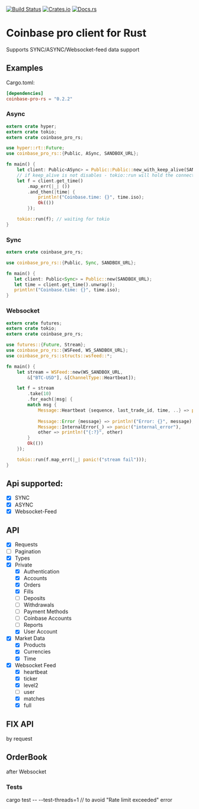 [![Build Status](https://travis-ci.org/inv2004/coinbase-pro-rs.svg?branch=master)](https://travis-ci.org/inv2004/coinbase-pro-rs)
[![Crates.io](https://img.shields.io/crates/v/coinbase-pro-rs.svg)](https://crates.io/crates/coinbase-pro-rs)
[![Docs.rs](https://docs.rs/coinbase-pro-rs/badge.svg)](https://docs.rs/coinbase-pro-rs)

# Coinbase pro client for Rust
Supports SYNC/ASYNC/Websocket-feed data support

## Examples
Cargo.toml:
```toml
[dependencies]
coinbase-pro-rs = "0.2.2"
```

### Async
```rust
extern crate hyper;
extern crate tokio;
extern crate coinbase_pro_rs;

use hyper::rt::Future;
use coinbase_pro_rs::{Public, ASync, SANDBOX_URL};

fn main() {
    let client: Public<ASync> = Public::Public::new_with_keep_alive(SANDBOX_URL, false);
    // if keep_alive is not disables - tokio::run will hold the connection without exiting the example
    let f = client.get_time()
        .map_err(|_| ())
        .and_then(|time| {
            println!("Coinbase.time: {}", time.iso);
            Ok(())
        });

    tokio::run(f); // waiting for tokio
}
```
### Sync
```rust
extern crate coinbase_pro_rs;

use coinbase_pro_rs::{Public, Sync, SANDBOX_URL};

fn main() {
   let client: Public<Sync> = Public::new(SANDBOX_URL);
   let time = client.get_time().unwrap();
   println!("Coinbase.time: {}", time.iso);
}
```
### Websocket
```rust
extern crate futures;
extern crate tokio;
extern crate coinbase_pro_rs;

use futures::{Future, Stream};
use coinbase_pro_rs::{WSFeed, WS_SANDBOX_URL};
use coinbase_pro_rs::structs::wsfeed::*;

fn main() {
    let stream = WSFeed::new(WS_SANDBOX_URL,
        &["BTC-USD"], &[ChannelType::Heartbeat]);

    let f = stream
        .take(10)
        .for_each(|msg| {
        match msg {
            Message::Heartbeat {sequence, last_trade_id, time, ..} => println!("{}: seq:{} id{}",
                                                                               time, sequence, last_trade_id),
            Message::Error {message} => println!("Error: {}", message),
            Message::InternalError(_) => panic!("internal_error"),
            other => println!("{:?}", other)
        }
        Ok(())
    });

    tokio::run(f.map_err(|_| panic!("stream fail")));
}
```

## Api supported:
- [x] SYNC
- [x] ASYNC
- [x] Websocket-Feed

## API
- [x] Requests
- [ ] Pagination
- [x] Types
- [x] Private
  - [x] Authentication
  - [x] Accounts
  - [x] Orders
  - [x] Fills
  - [ ] Deposits
  - [ ] Withdrawals
  - [ ] Payment Methods
  - [ ] Coinbase Accounts
  - [ ] Reports
  - [x] User Account
- [x] Market Data
  - [x] Products
  - [x] Currencies
  - [x] Time
- [x] Websocket Feed
  - [x] heartbeat
  - [x] ticker
  - [x] level2
  - [ ] user
  - [x] matches
  - [x] full

## FIX API
by request

## OrderBook
after Websocket

### Tests
cargo test -- --test-threads=1
// to avoid "Rate limit exceeded" error

